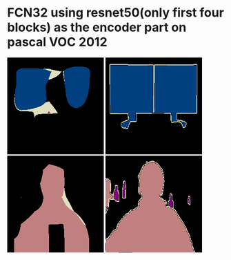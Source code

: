 # FCN32 using resnet50(only first four blocks) as the encoder part on pascal VOC 2012

![example outputs_5_o](https://github.com/mummy2358/resnet50_VOC/blob/master/test5.png)
![example outputs_5_l](https://github.com/mummy2358/resnet50_VOC/blob/master/test_label5.png)
![example outputs_6_o](https://github.com/mummy2358/resnet50_VOC/blob/master/test6.png)
![example outputs_6_l](https://github.com/mummy2358/resnet50_VOC/blob/master/test_label6.png)
